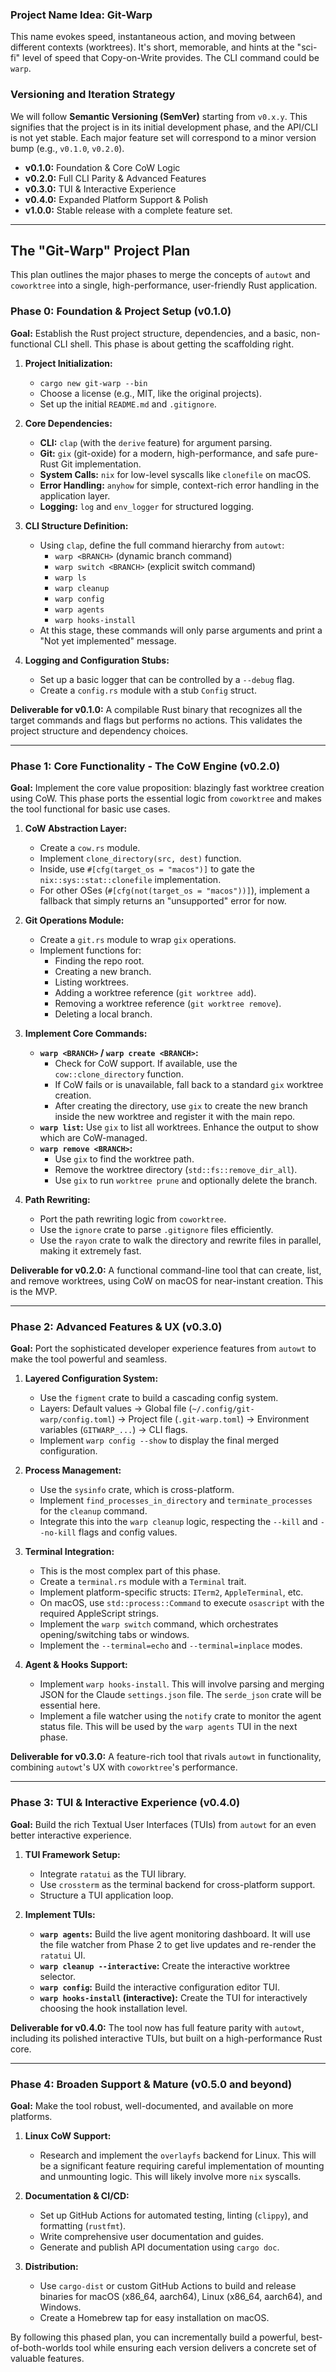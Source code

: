 ### Project Name Idea: **Git-Warp**

This name evokes speed, instantaneous action, and moving between different contexts (worktrees). It's short, memorable, and hints at the "sci-fi" level of speed that Copy-on-Write provides. The CLI command could be `warp`.

### Versioning and Iteration Strategy

We will follow **Semantic Versioning (SemVer)** starting from `v0.x.y`. This signifies that the project is in its initial development phase, and the API/CLI is not yet stable. Each major feature set will correspond to a minor version bump (e.g., `v0.1.0`, `v0.2.0`).

*   **v0.1.0:** Foundation & Core CoW Logic
*   **v0.2.0:** Full CLI Parity & Advanced Features
*   **v0.3.0:** TUI & Interactive Experience
*   **v0.4.0:** Expanded Platform Support & Polish
*   **v1.0.0:** Stable release with a complete feature set.

---

## The "Git-Warp" Project Plan

This plan outlines the major phases to merge the concepts of `autowt` and `coworktree` into a single, high-performance, user-friendly Rust application.

### Phase 0: Foundation & Project Setup (v0.1.0)

**Goal:** Establish the Rust project structure, dependencies, and a basic, non-functional CLI shell. This phase is about getting the scaffolding right.

1.  **Project Initialization:**
    *   `cargo new git-warp --bin`
    *   Choose a license (e.g., MIT, like the original projects).
    *   Set up the initial `README.md` and `.gitignore`.

2.  **Core Dependencies:**
    *   **CLI:** `clap` (with the `derive` feature) for argument parsing.
    *   **Git:** `gix` (git-oxide) for a modern, high-performance, and safe pure-Rust Git implementation.
    *   **System Calls:** `nix` for low-level syscalls like `clonefile` on macOS.
    *   **Error Handling:** `anyhow` for simple, context-rich error handling in the application layer.
    *   **Logging:** `log` and `env_logger` for structured logging.

3.  **CLI Structure Definition:**
    *   Using `clap`, define the full command hierarchy from `autowt`:
        *   `warp <BRANCH>` (dynamic branch command)
        *   `warp switch <BRANCH>` (explicit switch command)
        *   `warp ls`
        *   `warp cleanup`
        *   `warp config`
        *   `warp agents`
        *   `warp hooks-install`
    *   At this stage, these commands will only parse arguments and print a "Not yet implemented" message.

4.  **Logging and Configuration Stubs:**
    *   Set up a basic logger that can be controlled by a `--debug` flag.
    *   Create a `config.rs` module with a stub `Config` struct.

**Deliverable for v0.1.0:** A compilable Rust binary that recognizes all the target commands and flags but performs no actions. This validates the project structure and dependency choices.

---

### Phase 1: Core Functionality - The CoW Engine (v0.2.0)

**Goal:** Implement the core value proposition: blazingly fast worktree creation using CoW. This phase ports the essential logic from `coworktree` and makes the tool functional for basic use cases.

1.  **CoW Abstraction Layer:**
    *   Create a `cow.rs` module.
    *   Implement `clone_directory(src, dest)` function.
    *   Inside, use `#[cfg(target_os = "macos")]` to gate the `nix::sys::stat::clonefile` implementation.
    *   For other OSes (`#[cfg(not(target_os = "macos"))]`), implement a fallback that simply returns an "unsupported" error for now.

2.  **Git Operations Module:**
    *   Create a `git.rs` module to wrap `gix` operations.
    *   Implement functions for:
        *   Finding the repo root.
        *   Creating a new branch.
        *   Listing worktrees.
        *   Adding a worktree reference (`git worktree add`).
        *   Removing a worktree reference (`git worktree remove`).
        *   Deleting a local branch.

3.  **Implement Core Commands:**
    *   **`warp <BRANCH>` / `warp create <BRANCH>`:**
        *   Check for CoW support. If available, use the `cow::clone_directory` function.
        *   If CoW fails or is unavailable, fall back to a standard `gix` worktree creation.
        *   After creating the directory, use `gix` to create the new branch inside the new worktree and register it with the main repo.
    *   **`warp list`:** Use `gix` to list all worktrees. Enhance the output to show which are CoW-managed.
    *   **`warp remove <BRANCH>`:**
        *   Use `gix` to find the worktree path.
        *   Remove the worktree directory (`std::fs::remove_dir_all`).
        *   Use `gix` to run `worktree prune` and optionally delete the branch.

4.  **Path Rewriting:**
    *   Port the path rewriting logic from `coworktree`.
    *   Use the `ignore` crate to parse `.gitignore` files efficiently.
    *   Use the `rayon` crate to walk the directory and rewrite files in parallel, making it extremely fast.

**Deliverable for v0.2.0:** A functional command-line tool that can create, list, and remove worktrees, using CoW on macOS for near-instant creation. This is the MVP.

---

### Phase 2: Advanced Features & UX (v0.3.0)

**Goal:** Port the sophisticated developer experience features from `autowt` to make the tool powerful and seamless.

1.  **Layered Configuration System:**
    *   Use the `figment` crate to build a cascading config system.
    *   Layers: Default values -> Global file (`~/.config/git-warp/config.toml`) -> Project file (`.git-warp.toml`) -> Environment variables (`GITWARP_...`) -> CLI flags.
    *   Implement `warp config --show` to display the final merged configuration.

2.  **Process Management:**
    *   Use the `sysinfo` crate, which is cross-platform.
    *   Implement `find_processes_in_directory` and `terminate_processes` for the `cleanup` command.
    *   Integrate this into the `warp cleanup` logic, respecting the `--kill` and `--no-kill` flags and config values.

3.  **Terminal Integration:**
    *   This is the most complex part of this phase.
    *   Create a `terminal.rs` module with a `Terminal` trait.
    *   Implement platform-specific structs: `ITerm2`, `AppleTerminal`, etc.
    *   On macOS, use `std::process::Command` to execute `osascript` with the required AppleScript strings.
    *   Implement the `warp switch` command, which orchestrates opening/switching tabs or windows.
    *   Implement the `--terminal=echo` and `--terminal=inplace` modes.

4.  **Agent & Hooks Support:**
    *   Implement `warp hooks-install`. This will involve parsing and merging JSON for the Claude `settings.json` file. The `serde_json` crate will be essential here.
    *   Implement a file watcher using the `notify` crate to monitor the agent status file. This will be used by the `warp agents` TUI in the next phase.

**Deliverable for v0.3.0:** A feature-rich tool that rivals `autowt` in functionality, combining `autowt`'s UX with `coworktree`'s performance.

---

### Phase 3: TUI & Interactive Experience (v0.4.0)

**Goal:** Build the rich Textual User Interfaces (TUIs) from `autowt` for an even better interactive experience.

1.  **TUI Framework Setup:**
    *   Integrate `ratatui` as the TUI library.
    *   Use `crossterm` as the terminal backend for cross-platform support.
    *   Structure a TUI application loop.

2.  **Implement TUIs:**
    *   **`warp agents`:** Build the live agent monitoring dashboard. It will use the file watcher from Phase 2 to get live updates and re-render the `ratatui` UI.
    *   **`warp cleanup --interactive`:** Create the interactive worktree selector.
    *   **`warp config`:** Build the interactive configuration editor TUI.
    *   **`warp hooks-install` (interactive):** Create the TUI for interactively choosing the hook installation level.

**Deliverable for v0.4.0:** The tool now has full feature parity with `autowt`, including its polished interactive TUIs, but built on a high-performance Rust core.

---

### Phase 4: Broaden Support & Mature (v0.5.0 and beyond)

**Goal:** Make the tool robust, well-documented, and available on more platforms.

1.  **Linux CoW Support:**
    *   Research and implement the `overlayfs` backend for Linux. This will be a significant feature requiring careful implementation of mounting and unmounting logic. This will likely involve more `nix` syscalls.

2.  **Documentation & CI/CD:**
    *   Set up GitHub Actions for automated testing, linting (`clippy`), and formatting (`rustfmt`).
    *   Write comprehensive user documentation and guides.
    *   Generate and publish API documentation using `cargo doc`.

3.  **Distribution:**
    *   Use `cargo-dist` or custom GitHub Actions to build and release binaries for macOS (x86_64, aarch64), Linux (x86_64, aarch64), and Windows.
    *   Create a Homebrew tap for easy installation on macOS.

By following this phased plan, you can incrementally build a powerful, best-of-both-worlds tool while ensuring each version delivers a concrete set of valuable features.
